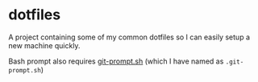 # dotfiles

A project containing some of my common dotfiles so I can easily setup a new machine quickly.

Bash prompt also requires [git-prompt.sh](https://github.com/git/git/blob/master/contrib/completion/git-prompt.sh) (which I have named as `.git-prompt.sh`)
